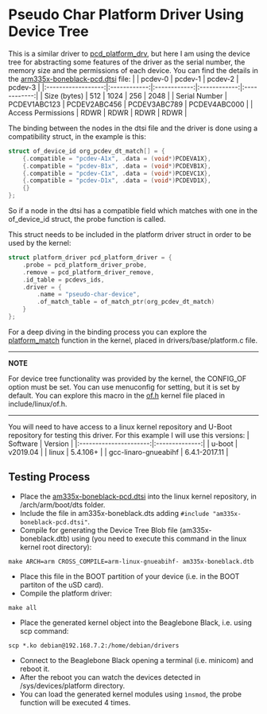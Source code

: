 # Pseudo Char Platform Driver Using Device Tree
This is a similar driver to [pcd_platform_drv](../pcd_platform_drv), but here I am using the device tree for abstracting some features of the driver as the serial number, the memory size and the permissions of each device. You can find the details in the [arm335x-boneblack-pcd.dtsi](arm335x-boneblack-pcd.dtsi) file:
|                    | pcdev-0      | pcdev-1      | pcdev-2      | pcdev-3      |
|:------------------:|:------------:|:------------:|:------------:|:------------:|
| Size (bytes)       | 512          | 1024         | 256          | 2048         |
| Serial Number      | PCDEV1ABC123 | PCDEV2ABC456 | PCDEV3ABC789 | PCDEV4ABC000 |
| Access Permissions | RDWR         | RDWR         | RDWR         | RDWR         |

The binding between the nodes in the dtsi file and the driver is done using a compatibility struct, in the example is this:
```c
struct of_device_id org_pcdev_dt_match[] = {
    {.compatible = "pcdev-A1x", .data = (void*)PCDEVA1X},
    {.compatible = "pcdev-B1x", .data = (void*)PCDEVB1X},
    {.compatible = "pcdev-C1x", .data = (void*)PCDEVC1X},
    {.compatible = "pcdev-D1x", .data = (void*)PCDEVD1X},
    {}
};
```

So if a node in the dtsi has a compatible field which matches with one in the of_device_id struct, the probe function is called.

This struct needs to be included in the platform driver struct in order to be used by the kernel:
```c
struct platform_driver pcd_platform_driver = {
    .probe = pcd_platform_driver_probe,
    .remove = pcd_platform_driver_remove,
    .id_table = pcdevs_ids,
    .driver = {
        .name = "pseudo-char-device",
        .of_match_table = of_match_ptr(org_pcdev_dt_match)
    }
};
```

For a deep diving in the binding process you can explore the [platform_match](https://elixir.bootlin.com/linux/latest/source/drivers/base/platform.c#L1335) function in the kernel, placed in drivers/base/platform.c file.

---
**NOTE**

For device tree functionality was provided by the kernel, the CONFIG_OF option must be set. You can use menuconfig for setting, but it is set by default.
You can explore this macro in the [of.h](https://elixir.bootlin.com/linux/latest/source/include/linux/of.h#L158) kernel file placed in include/linux/of.h.

---

You will need to have access to a linux kernel repository and U-Boot repository for testing this driver. For this example I will use this versions:
| Software               | Version        |
|:----------------------:|:--------------:|
| u-boot                 | v2019.04       |
| linux                  | 5.4.106+       |
| gcc-linaro-gnueabihf   | 6.4.1-2017.11  |

## Testing Process
- Place the [am335x-boneblack-pcd.dtsi](am335x-boneblack-pcd.dtsi) into the linux kernel repository, in /arch/arm/boot/dts folder.
- Include the file in am335x-boneblack.dts adding ```#include "am335x-boneblack-pcd.dtsi"```.
- Compile for generating the Device Tree Blob file (am335x-boneblack.dtb) using (you need to execute this command in the linux kernel root directory):
```console
make ARCH=arm CROSS_COMPILE=arm-linux-gnueabihf- am335x-boneblack.dtb
```
- Place this file in the BOOT partition of your device (i.e. in the BOOT partiton of the uSD card).
- Compile the platform driver:
```console
make all
```
- Place the generated kernel object into the Beaglebone Black, i.e. using scp command:
```console
scp *.ko debian@192.168.7.2:/home/debian/drivers
```
- Connect to the Beaglebone Black opening a terminal (i.e. minicom) and reboot it.
- After the reboot you can watch the devices detected in /sys/devices/platform directory.
- You can load the generated kernel modules using ```ìnsmod```, the probe function will be executed 4 times.

